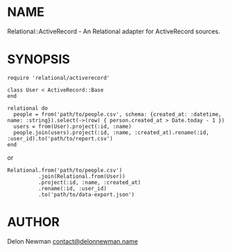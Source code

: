 # NAME

Relational::ActiveRecord - An Relational adapter for ActiveRecord sources.

# SYNOPSIS


    require 'relational/activerecord'
    
    class User < ActiveRecord::Base
    end

    relational do
      people = from('path/to/people.csv', schema: {created_at: :datetime, name: :string}).select(->(row) { person.created_at > Date.today - 1 })
      users = from(User).project(:id, :name)
      people.join(users).project(:id, :name, :created_at).rename(:id, :user_id).to('path/to/report.csv')
    end
    
or

    Relational.from('path/to/people.csv')
              .join(Relational.from(User))
              .project(:id, :name, :created_at)
              .rename(:id, :user_id)
              .to('path/to/data-export.json')

# AUTHOR

Delon Newman <contact@delonnewman.name>